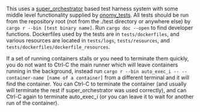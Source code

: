 This uses a [super_orchestrator](https://github.com/AaronKutch/super_orchestrator) based test harness system with some middle level functionality supplied by [onomy_tests](https://github.com/pendulum-labs/onomy_tests). All tests should be run from the repository root (not from the ./test directory or anywhere else) by `cargo r --bin [test binary name]`. Run `cargo doc --open` to find developer functions. Dockerfiles used by the tests are in `tests/dockerfiles`, and various resources are located in `tests/logs`, `tests/resources`, and `tests/dockerfiles/dockerfile_resources`.

If a set of running containers stalls or you need to terminate them quickly, you do not want to Ctrl-C the main runner which will leave containers running in the background, instead run `cargo r --bin auto_exec_i -- --container-name [name of a container]` from a different terminal and it will find the container. You can Ctrl-C to terminate the container (and usually will terminate the rest if super_orchestrator was used correctly), and can Ctrl-C again to terminate auto_exec_i (or you can leave it to wait for another run of the container).